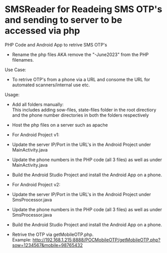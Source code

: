 # SMSReader for Readeing SMS OTP's and sending to server to be accessed via php
PHP Code and Android App to retrive SMS OTP's

- Rename the php files AKA remove the "-June2023" from the PHP filenames.

Use Case:
- To retrive OTP's from a phone via a URL and consome the URL for automated scanners/internal use etc.

Usage:
- Add all folders manually:<br>
  This includes adding sow-files, state-files folder in the root directiory and the phone number directories in both the folders respectively 
- Host the php files on a server such as apache
  
- For Android Project v1:
- Update the server IP/Port in the URL's in the Android Project under MainActivity.java
- Update the phone numbers in the PHP code (all 3 files) as well as under MainActivity.java
- Build the Android Studio Project and install the Android App on a phone.

- For Android Project v2:
- Update the server IP/Port in the URL's in the Android Project under SmsProcessor.java
- Update the phone numbers in the PHP code (all 3 files) as well as under SmsProcessor.java
- Build the Android Studio Project and install the Android App on a phone.
  
- Retrive the OTP via getMobileOTP.php.<br>
  Example: http://192.168.1.215:8888/POCMobileOTP/getMobileOTP.php?sow=1234567&mobile=98765432

